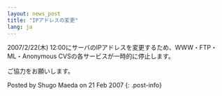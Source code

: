 ```yaml
---
layout: news_post
title: "IPアドレスの変更"
lang: ja
---
```


2007/2/22(木) 12:00にサーバのIPアドレスを変更するため、WWW・FTP・ML・Anonymous
CVSの各サービスが一時的に停止します。

ご協力をお願いします。

Posted by Shugo Maeda on 21 Feb 2007
{: .post-info}

